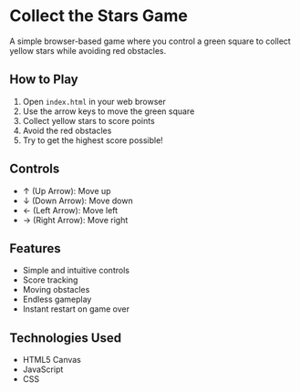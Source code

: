 # Collect the Stars Game

A simple browser-based game where you control a green square to collect yellow stars while avoiding red obstacles.

## How to Play

1. Open `index.html` in your web browser
2. Use the arrow keys to move the green square
3. Collect yellow stars to score points
4. Avoid the red obstacles
5. Try to get the highest score possible!

## Controls

- ↑ (Up Arrow): Move up
- ↓ (Down Arrow): Move down
- ← (Left Arrow): Move left
- → (Right Arrow): Move right

## Features

- Simple and intuitive controls
- Score tracking
- Moving obstacles
- Endless gameplay
- Instant restart on game over

## Technologies Used

- HTML5 Canvas
- JavaScript
- CSS